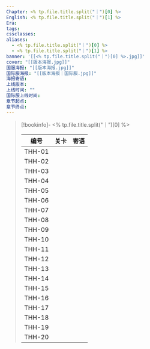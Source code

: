 ```yaml
---
Chapter: <% tp.file.title.split("｜")[0] %>
English: <% tp.file.title.split("｜")[1] %>
Era: 
tags: 
cssclasses: 
aliases:
  - <% tp.file.title.split("｜")[0] %>
  - <% tp.file.title.split("｜")[1] %>
banner: '[[<% tp.file.title.split("｜")[0] %>.jpg]]'
cover: "[[版本海报.jpg]]"
国服海报: "[[版本海报.jpg]]"
国际服海报: "[[版本海报｜国际服.jpg]]"
海报寄语: 
上线版本: 
上线时间: ""
国际服上线时间: 
章节起点: 
章节终点:
---
```

> [!bookinfo]- <% tp.file.title.split("｜")[0] %>
> 
> 
> |  编号  | 关卡 | 寄语 |
> | :----: | :--: | :--: |
> | THH-01 |      |      |
> | THH-02 |      |      |
> | THH-03 |      |      |
> | THH-04 |      |      |
> | THH-05 |      |      |
> | THH-06 |      |      |
> | THH-07 |      |      |
> | THH-08 |      |      |
> | THH-09 |      |      |
> | THH-10 |      |      |
> | THH-11 |      |      |
> | THH-12 |      |      |
> | THH-13 |      |      |
> | THH-14 |      |      |
> | THH-15 |      |      |
> | THH-16 |      |      |
> | THH-17 |      |      |
> | THH-18 |      |      |
> | THH-19 |      |      |
> | THH-20 |      |      |

